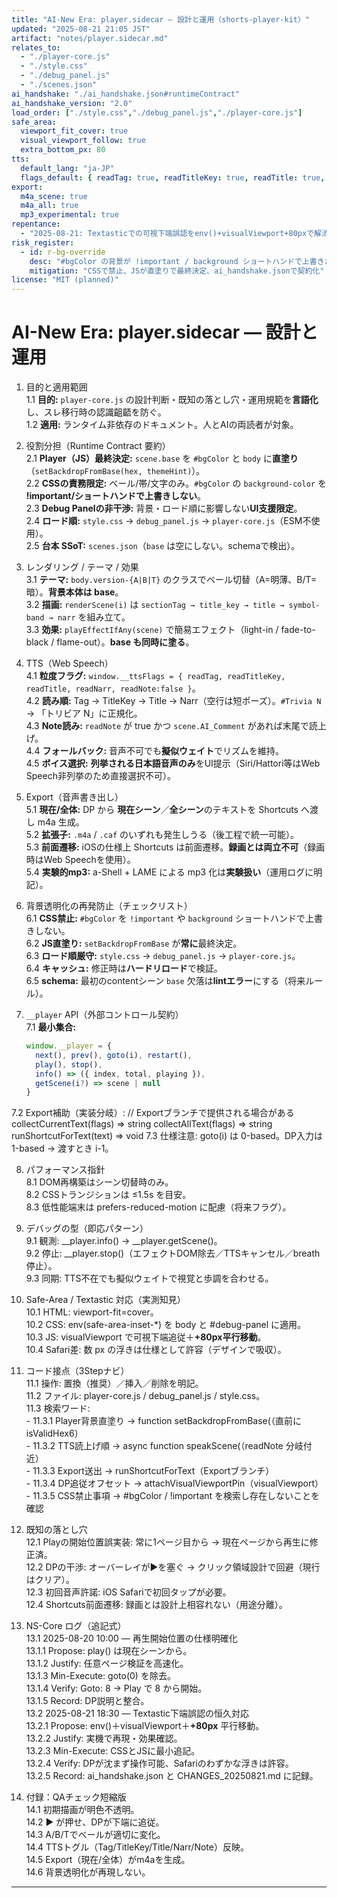 ```yaml
---
title: "AI-New Era: player.sidecar — 設計と運用（shorts-player-kit）"
updated: "2025-08-21 21:05 JST"
artifact: "notes/player.sidecar.md"
relates_to:
  - "./player-core.js"
  - "./style.css"
  - "./debug_panel.js"
  - "./scenes.json"
ai_handshake: "./ai_handshake.json#runtimeContract"
ai_handshake_version: "2.0"
load_order: ["./style.css","./debug_panel.js","./player-core.js"]
safe_area:
  viewport_fit_cover: true
  visual_viewport_follow: true
  extra_bottom_px: 80
tts:
  default_lang: "ja-JP"
  flags_default: { readTag: true, readTitleKey: true, readTitle: true, readNarr: true, readNote: false }
export:
  m4a_scene: true
  m4a_all: true
  mp3_experimental: true
repentance:
  - "2025-08-21: Textasticでの可視下端誤認をenv()+visualViewport+80pxで解消。教訓を文書化。"
risk_register:
  - id: r-bg-override
    desc: "#bgColor の背景が !important / background ショートハンドで上書きされる"
    mitigation: "CSSで禁止、JSが直塗りで最終決定、ai_handshake.jsonで契約化"
license: "MIT (planned)"
---
```


# AI-New Era: player.sidecar — 設計と運用

1. 目的と適用範囲  
   1.1 **目的:** `player-core.js` の設計判断・既知の落とし穴・運用規範を**言語化**し、スレ移行時の認識齟齬を防ぐ。  
   1.2 **適用:** ランタイム非依存のドキュメント。人とAIの両読者が対象。

2. 役割分担（Runtime Contract 要約）  
   2.1 **Player（JS）最終決定:** `scene.base` を `#bgColor` と `body` に**直塗り**（`setBackdropFromBase(hex, themeHint)`）。  
   2.2 **CSSの責務限定:** ベール/帯/文字のみ。`#bgColor` の `background-color` を **!important/ショートハンドで上書きしない**。  
   2.3 **Debug Panelの非干渉:** 背景・ロード順に影響しない**UI支援限定**。  
   2.4 **ロード順:** `style.css` → `debug_panel.js` → `player-core.js`（ESM不使用）。  
   2.5 **台本 SSoT:** `scenes.json`（`base` は空にしない。schemaで検出）。

3. レンダリング / テーマ / 効果  
   3.1 **テーマ:** `body.version-{A|B|T}` のクラスでベール切替（A=明薄、B/T=暗）。**背景本体は base**。  
   3.2 **描画:** `renderScene(i)` は `sectionTag → title_key → title → symbol-band → narr` を組み立て。  
   3.3 **効果:** `playEffectIfAny(scene)` で簡易エフェクト（light-in / fade-to-black / flame-out）。**base も同時に塗る**。

4. TTS（Web Speech）  
   4.1 **粒度フラグ:** `window.__ttsFlags = { readTag, readTitleKey, readTitle, readNarr, readNote:false }`。  
   4.2 **読み順:** Tag → TitleKey → Title → Narr（空行は短ポーズ）。`#Trivia N` → 「トリビア N」に正規化。  
   4.3 **Note読み:** `readNote` が true かつ `scene.AI_Comment` があれば末尾で読上げ。  
   4.4 **フォールバック:** 音声不可でも**擬似ウェイト**でリズムを維持。  
   4.5 **ボイス選択:** **列挙される日本語音声のみ**をUI提示（Siri/Hattori等はWeb Speech非列挙のため直接選択不可）。

5. Export（音声書き出し）  
   5.1 **現在/全体:** DP から **現在シーン**／**全シーン**のテキストを Shortcuts へ渡し m4a 生成。  
   5.2 **拡張子:** `.m4a` / `.caf` のいずれも発生しうる（後工程で統一可能）。  
   5.3 **前面遷移:** iOSの仕様上 Shortcuts は前面遷移。**録画とは両立不可**（録画時はWeb Speechを使用）。  
   5.4 **実験的mp3:** a-Shell + LAME による mp3 化は**実験扱い**（運用ログに明記）。

6. 背景透明化の再発防止（チェックリスト）  
   6.1 **CSS禁止:** `#bgColor` を `!important` や `background` ショートハンドで上書きしない。  
   6.2 **JS直塗り:** `setBackdropFromBase` が**常に**最終決定。  
   6.3 **ロード順厳守:** `style.css` → `debug_panel.js` → `player-core.js`。  
   6.4 **キャッシュ:** 修正時は**ハードリロード**で検証。  
   6.5 **schema:** 最初のcontentシーン `base` 欠落は**lintエラー**にする（将来ルール）。

7. `__player` API（外部コントロール契約）  
   7.1 **最小集合:**  
   ```js
   window.__player = {
     next(), prev(), goto(i), restart(),
     play(), stop(),
     info() => ({ index, total, playing }),
     getScene(i?) => scene | null
   }
7.2 Export補助（実装分岐）:
// Exportブランチで提供される場合がある
collectCurrentText(flags) => string
collectAllText(flags) => string
runShortcutForText(text) => void
   7.3 仕様注意: goto(i) は 0-based。DP入力は 1-based → 渡すとき i-1。

8. パフォーマンス指針  
   8.1 DOM再構築はシーン切替時のみ。  
   8.2 CSSトランジションは ≤1.5s を目安。  
   8.3 低性能端末は prefers-reduced-motion に配慮（将来フラグ）。

9. デバッグの型（即応パターン）  
   9.1 観測: __player.info() → __player.getScene()。  
   9.2 停止: __player.stop()（エフェクトDOM除去／TTSキャンセル／breath停止）。  
   9.3 同期: TTS不在でも擬似ウェイトで視覚と歩調を合わせる。

10. Safe-Area / Textastic 対応（実測知見）  
    10.1 HTML: viewport-fit=cover。  
    10.2 CSS: env(safe-area-inset-*) を body と #debug-panel に適用。  
    10.3 JS: visualViewport で可視下端追従＋**+80px平行移動**。  
    10.4 Safari差: 数 px の浮きは仕様として許容（デザインで吸収）。

11. コード接点（3Stepナビ）  
    11.1 操作: 置換（推奨）／挿入／削除を明記。  
    11.2 ファイル: player-core.js / debug_panel.js / style.css。  
    11.3 検索ワード:  
        - 11.3.1 Player背景直塗り → function setBackdropFromBase(（直前に isValidHex6）  
        - 11.3.2 TTS読上げ順 → async function speakScene(（readNote 分岐付近）  
        - 11.3.3 Export送出 → runShortcutForText（Exportブランチ）  
        - 11.3.4 DP追従オフセット → attachVisualViewportPin（visualViewport）  
        - 11.3.5 CSS禁止事項 → #bgColor / !important を検索し存在しないことを確認

12. 既知の落とし穴  
    12.1 Playの開始位置誤実装: 常に1ページ目から → 現在ページから再生に修正済。  
    12.2 DPの干渉: オーバーレイが▶︎を塞ぐ → クリック領域設計で回避（現行はクリア）。  
    12.3 初回音声許諾: iOS Safariで初回タップが必要。  
    12.4 Shortcuts前面遷移: 録画とは設計上相容れない（用途分離）。

13. NS-Core ログ（追記式）  
    13.1 2025-08-20 10:00 — 再生開始位置の仕様明確化  
        13.1.1 Propose: play() は現在シーンから。  
        13.1.2 Justify: 任意ページ検証を高速化。  
        13.1.3 Min-Execute: goto(0) を除去。  
        13.1.4 Verify: Goto: 8 → Play で 8 から開始。  
        13.1.5 Record: DP説明と整合。  
    13.2 2025-08-21 18:30 — Textastic下端誤認の恒久対応  
        13.2.1 Propose: env()＋visualViewport＋**+80px** 平行移動。  
        13.2.2 Justify: 実機で再現・効果確認。  
        13.2.3 Min-Execute: CSSとJSに最小追記。  
        13.2.4 Verify: DPが沈まず操作可能、Safariのわずかな浮きは許容。  
        13.2.5 Record: ai_handshake.json と CHANGES_20250821.md に記録。

14. 付録：QAチェック短縮版  
    14.1 初期描画が明色不透明。  
    14.2 ▶︎ が押せ、DPが下端に追従。  
    14.3 A/B/Tでベールが適切に変化。  
    14.4 TTSトグル（Tag/TitleKey/Title/Narr/Note）反映。  
    14.5 Export（現在/全体）がm4aを生成。  
    14.6 背景透明化が再現しない。
---
